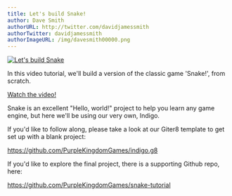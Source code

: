 ```yaml
---
title: Let's build Snake!
author: Dave Smith
authorURL: http://twitter.com/davidjamessmith
authorTwitter: davidjamessmith
authorImageURL: /img/davesmith00000.png
---
```


[![Let's build Snake](/img/blog/snake_youtube_thumbnail.png)](https://www.youtube.com/watch?v=YJtG5E_a9sw)

In this video tutorial, we'll build a version of the classic game 'Snake!', from scratch.

[Watch the video!](https://www.youtube.com/watch?v=YJtG5E_a9sw)

Snake is an excellent "Hello, world!" project to help you learn any game engine, but here we'll be using our very own, Indigo.

If you'd like to follow along, please take a look at our Giter8 template to get set up with a blank project:

https://github.com/PurpleKingdomGames/indigo.g8

If you'd like to explore the final project, there is a supporting Github repo, here:

https://github.com/PurpleKingdomGames/snake-tutorial
